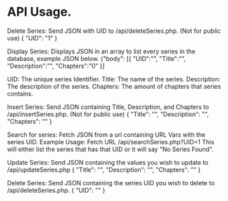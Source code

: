 <h1>API Usage.</h1>
<bold>Delete Series:</bold> Send JSON with UID to /api/deleteSeries.php. (Not for public use)
{
    "UID": "1"
}

<bold>Display Series:</bold> Displays JSON in an array to list every series in the database, example JSON below.
{"body":
[{
"UID":"",
"Title":"",
"Description":"",
"Chapters":"0"
}]

<bold>UID:</bold> The unique series Identifier.
<bold>Title:</bold> The name of the series.
<bold>Description:</bold> The description of the series.
<bold>Chapters:</bold> The amount of chapters that series contains.

<bold>Insert Series:</bold> Send JSON containing Title, Description, and Chapters to /api/insertSeries.php. (Not for public use)
{
"Title": "",
"Description": "",
"Chapters": ""
}

<bold>Search for series:</bold> Fetch JSON from a url containing URL Vars with the series UID.
<bold>Example Usage:</bold> Fetch URL /api/searchSeries.php?UID=1
This will either list the series that has that UID or it will say "No Series Found".

<bold>Update Series:</bold> Send JSON containing the values you wish to update to /api/updateSeries.php
{
"Title": "",
"Description": "",
"Chapters": ""
}

<bold>Delete Series:</bold> Send JSON containing the series UID you wish to delete to /api/deleteSeries.php.
{
"UID": ""
}
